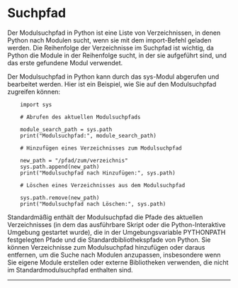 # Suchpfad

Der Modulsuchpfad in Python ist eine Liste von Verzeichnissen, in denen Python nach Modulen sucht, wenn sie mit dem
import-Befehl geladen werden. Die Reihenfolge der Verzeichnisse im Suchpfad ist wichtig, da Python die Module in der
Reihenfolge sucht, in der sie aufgeführt sind, und das erste gefundene Modul verwendet.

Der Modulsuchpfad in Python kann durch das sys-Modul abgerufen und bearbeitet werden. Hier ist ein Beispiel, wie Sie auf
den Modulsuchpfad zugreifen können:

```
    import sys
    
    # Abrufen des aktuellen Modulsuchpfads
    
    module_search_path = sys.path
    print("Modulsuchpfad:", module_search_path)
    
    # Hinzufügen eines Verzeichnisses zum Modulsuchpfad
    
    new_path = "/pfad/zum/verzeichnis"
    sys.path.append(new_path)
    print("Modulsuchpfad nach Hinzufügen:", sys.path)
    
    # Löschen eines Verzeichnisses aus dem Modulsuchpfad
    
    sys.path.remove(new_path)
    print("Modulsuchpfad nach Löschen:", sys.path)
```

Standardmäßig enthält der Modulsuchpfad die Pfade des aktuellen Verzeichnisses (in dem das ausführbare Skript oder die
Python-Interaktive Umgebung gestartet wurde), die in der Umgebungsvariable PYTHONPATH festgelegten Pfade und die
Standardbibliothekspfade von Python. Sie können Verzeichnisse zum Modulsuchpfad hinzufügen oder daraus entfernen, um die
Suche nach Modulen anzupassen, insbesondere wenn Sie eigene Module erstellen oder externe Bibliotheken verwenden, die
nicht im Standardmodulsuchpfad enthalten sind.

---